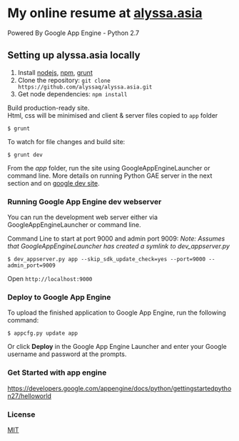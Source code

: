
My online resume at [alyssa.asia](http://www.alyssa.asia)
=========

Powered By Google App Engine - Python 2.7

## Setting up alyssa.asia locally
1. Install [nodejs](http://nodejs.org), [npm](https://npmjs.org), [grunt](http://gruntjs.com)
1. Clone the repository:
  `git clone https://github.com/alyssaq/alyssa.asia.git`
1. Get node dependencies: `npm install`

Build production-ready site. <br>
Html, css will be minimised and client & server files copied to `app` folder

    $ grunt

To watch for file changes and build site:

    $ grunt dev

From the *app* folder, run the site using GoogleAppEngineLauncher or command line.
More details on running Python GAE server in the next section and on [google dev site](https://developers.google.com/appengine/docs/python/tools/devserver).

### Running Google App Engine dev webserver
You can run the development web server either via GoogleAppEngineLauncher or command line.

Command Line to start at port 9000 and admin port 9009:
*Note: Assumes that GoogleAppEngineLauncher has created a symlink to dev_appserver.py*

    $ dev_appserver.py app --skip_sdk_update_check=yes --port=9000 --admin_port=9009

Open `http://localhost:9000`

### Deploy to Google App Engine
To upload the finished application to Google App Engine, run the following command:

    $ appcfg.py update app

Or click **Deploy** in the Google App Engine Launcher and enter your Google username and password at the prompts.

### Get Started with app engine
https://developers.google.com/appengine/docs/python/gettingstartedpython27/helloworld

### License
[MIT](http://alyssaq.github.io/mit-license/)